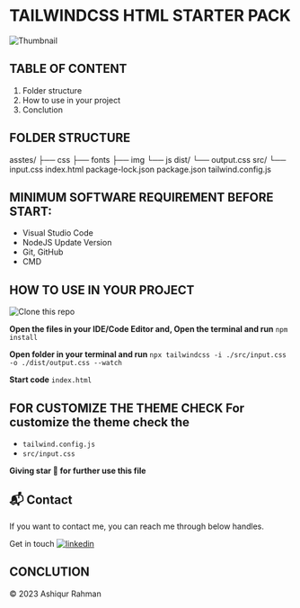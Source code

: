 # TAILWINDCSS HTML STARTER PACK

![Thumbnail](https://i.postimg.cc/cJnMgV5t/Untitled-1.jpg)

## TABLE OF CONTENT

1.  Folder structure
2.  How to use in your project
3.  Conclution

## FOLDER STRUCTURE
asstes/
├── css
├── fonts
├── img
└── js
dist/
└── output.css
src/
└── input.css
index.html
package-lock.json
package.json
tailwind.config.js

## MINIMUM SOFTWARE REQUIREMENT BEFORE START:

- Visual Studio Code
- NodeJS Update Version
- Git, GitHub
- CMD

## HOW TO USE IN YOUR PROJECT

![Clone this repo](https://github.com/muhammadashiqurrahman/tailwindcss-boilarplate.git)&nbsp;

**Open the files in your IDE/Code Editor and, Open the terminal and run**
`npm install`

**Open folder in your terminal and run**
`npx tailwindcss -i ./src/input.css -o ./dist/output.css --watch`

**Start code**
`index.html`

## FOR CUSTOMIZE THE THEME CHECK For customize the theme check the

- `tailwind.config.js`
- `src/input.css`

**Giving star 🤩 for further use this file**

<h2>📬 Contact</h2>

If you want to contact me, you can reach me through below handles.

Get in touch [![linkedin](https://img.shields.io/badge/LinkedIn-0077B5?style=for-the-badge&logo=linkedin&logoColor=white)](https://www.linkedin.com/in/muhammadashiqurrahman/)

## CONCLUTION

© 2023 Ashiqur Rahman
